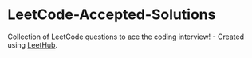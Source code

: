 # LeetCode-Accepted-Solutions
Collection of LeetCode questions to ace the coding interview! - Created using [LeetHub](https://github.com/QasimWani/LeetHub).
